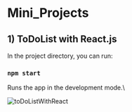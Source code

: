 # Mini_Projects
## 1) ToDoList with React.js
In the project directory, you can run:

### `npm start`

Runs the app in the development mode.\

![toDoListWithReact](https://user-images.githubusercontent.com/61376904/201711642-93ec9676-8d3d-42c9-85cb-5db9a1b372ff.png)
